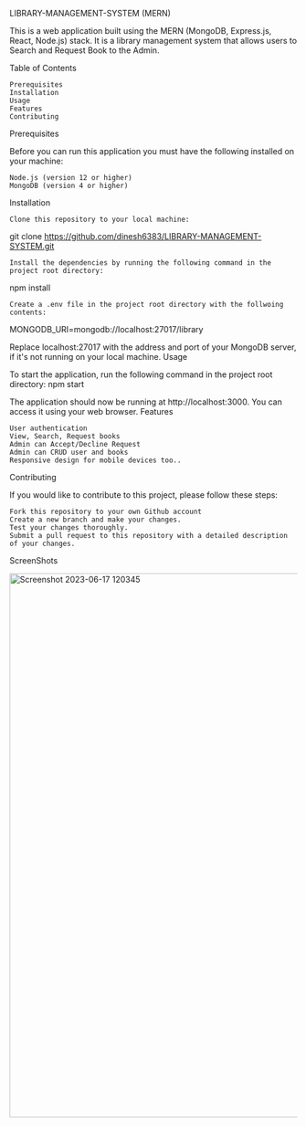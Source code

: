 LIBRARY-MANAGEMENT-SYSTEM (MERN)

This is a web application built using the MERN (MongoDB, Express.js, React, Node.js) stack. It is a library management system that allows users to Search and Request Book to the Admin.

Table of Contents

    Prerequisites
    Installation
    Usage
    Features
    Contributing

Prerequisites

Before you can run this application you must have the following installed on your machine:

    Node.js (version 12 or higher)
    MongoDB (version 4 or higher)


         

Installation

    Clone this repository to your local machine:

git clone https://github.com/dinesh6383/LIBRARY-MANAGEMENT-SYSTEM.git

    Install the dependencies by running the following command in the project root directory:

npm install

    Create a .env file in the project root directory with the follwoing contents:

MONGODB_URI=mongodb://localhost:27017/library

Replace localhost:27017 with the address and port of your MongoDB server, if it's not running on your local machine.
Usage

To start the application, run the following command in the project root directory:
npm start

The application should now be running at http://localhost:3000. You can access it using your web browser.
Features

    User authentication
    View, Search, Request books
    Admin can Accept/Decline Request
    Admin can CRUD user and books
    Responsive design for mobile devices too..

Contributing

If you would like to contribute to this project, please follow these steps:

    Fork this repository to your own Github account
    Create a new branch and make your changes.
    Test your changes thoroughly.
    Submit a pull request to this repository with a detailed description of your changes.

ScreenShots



<img width="953" alt="Screenshot 2023-06-17 120345" src="https://github.com/chiragkarnwal/LMS-/assets/88793377/ed6ab4e9-82ef-4da2-8e0d-a10cca03f176">



